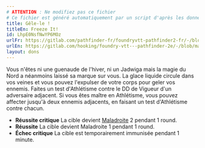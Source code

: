 ```yaml
---
# ATTENTION : Ne modifiez pas ce fichier
# Ce fichier est généré automatiquement par un script d'après les données du module Foundry VTT officiel et de sa traduction
title: Gêle-le !
titleEn: Freeze It!
id: LhpE0NsfNwYP6MOz
urlFr: https://gitlab.com/pathfinder-fr/foundryvtt-pathfinder2-fr/-/blob/master/data/feats/LhpE0NsfNwYP6MOz.htm
urlEn: https://gitlab.com/hooking/foundry-vtt---pathfinder-2e/-/blob/master/packs/data/feats.db/freeze-it.json
layout: dons
---
```

Vous n'êtes ni une guenaude de l'hiver, ni un Jadwiga mais la magie du Nord a néanmoins laissé sa marque sur vous. La glace liquide circule dans vos veines et vous pouvez l'expulser de votre corps pour geler vos ennemis. Faites un test d'Athlétisme contre le DD de Vigueur d'un adversaire adjacent. Si vous êtes maître en Athlétisme, vous pouvez affecter jusqu'à deux ennemis adjacents, en faisant un test d'Athlétisme contre chacun.

- **Réussite critique** La cible devient [Maladroite](../conditions/maladroit.html) 2 pendant 1 round.
- **Réussite** La cible devient Maladroite 1 pendant 1 round.
- **Échec critique** La cible est temporairement immunisée pendant 1 minute.

